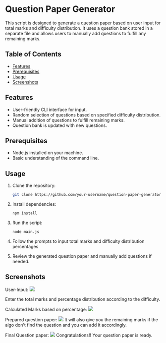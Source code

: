 # Question Paper Generator

This script is designed to generate a question paper based on user input for total marks and difficulty distribution. It uses a question bank stored in a separate file and allows users to manually add questions to fulfill any remaining marks.

## Table of Contents
- [Features](#features)
- [Prerequisites](#prerequisites)
- [Usage](#usage)
- [Screenshots](#screenshots)


## Features

- User-friendly CLI interface for input.
- Random selection of questions based on specified difficulty distribution.
- Manual addition of questions to fulfill remaining marks.
- Question bank is updated with new questions.

## Prerequisites

- Node.js installed on your machine.
- Basic understanding of the command line.

## Usage

1. Clone the repository:

   ```bash
   git clone https://github.com/your-username/question-paper-generator.git
2. Install dependencies:

   ```bash
   npm install
3. Run the script:

   ```bash
   node main.js
4. Follow the prompts to input total marks and difficulty distribution percentages.
5. Review the generated question paper and manually add questions if needed.

## Screenshots

User-Input:
![](output/UserInput.png)

Enter the total marks and percentage distribution according to the difficulty.

Calculated Marks based on percentage:
![](output/MarksDistribution.png)

Prepared question paper:
![](output/PreparedQuesPaper.png)
It will also give you the remaining marks if the algo don't find the question and you can add it accordingly.

Final Question paper:
![](FinalQuestionPaper.png)
Congratulations!! Your question paper is ready.


   
